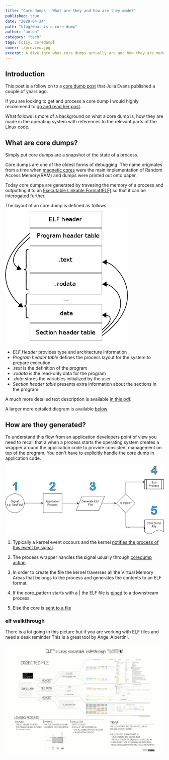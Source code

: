 ```yaml
---
title: "Core dumps - What are they and how are they made?"
published: true
date: "2020-04-24"
path: "blog/what-is-a-core-dump"
author: "anton"
category: "tech"
tags: [o11y, coredump]
cover: ./preview.jpg
excerpt: A dive into what core dumps actually are and how they are made
---
```


## Introduction 
This post is a follow on to a [core dump post](https://jvns.ca/blog/2018/04/28/debugging-a-segfault-on-linux/) that Julia Evans published a couple of years ago. 

If you are looking to get and process a core dump I would highly recommend to [go and read her post](https://jvns.ca/blog/2018/04/28/debugging-a-segfault-on-linux/). 

What follows is more of a background on what a core dump is, how they are made in the operating system with references to the relevant parts of the Linux code. 

## What are core dumps?

Simply put core dumps are a snapshot of the state of a process.

Core dumps are one of the oldest forms of debugging. The name originates from a time when [magnetic cores](https://en.wikipedia.org/wiki/Magnetic-core_memory) were the main implementation of Random Access Memory(RAM) and dumps were printed out onto paper.

Today core dumps are generated by travesing the memory of a process and outputting it to an [Executable Linkable Format(ELF)](https://en.wikipedia.org/wiki/Executable_and_Linkable_Format) so that it can be interogated further.

The layout of an core dump is defined as follows
![ELF Layout](images/390px-Elf-layout--en.svg.png)

- *ELF Header* provides type and architecture information
- *Program header table* defines the process layout for the system to prepare execution
- *.text* is the definition of the program
- *.rodata* is the read-only data for the program
- *.data* stores the variables initialized by the user 
- *Section header table* presents extra information about the sections in the program

A much more detailed text description is available [in this pdf](https://venshare.com/files/ELF_Format.pdf).

A larger more detailed diagram is available [below](#elf-walkthrough) 

## How are they generated?
To understand this flow from an application developers point of view you need to recall that a when a process starts the operating system creates a wrapper around the application code to provide consistent management on top of the program. You don't have to explicitly handle the core dump in application code.

![core dump process](images/core-dump-process.png)

1.  Typically a kernel event occours and the kernel [notifies the process of this event by signal](https://github.com/torvalds/linux/blob/b4f633221f0aeac102e463a4be46a643b2e3b819/kernel/signal.c#L2733). 

2. The process wrapper handles the signal usually through [coredump action](https://github.com/torvalds/linux/blob/18bf34080c4c3beb6699181986cc97dd712498fe/fs/coredump.c#L567). 

3. In order to create the file the kernel traverses all the Virtual Memory Areas that belongs to the process and generates the contents to an ELF format. 

4. If the core_pattern starts with a | the ELF file is [piped](https://github.com/torvalds/linux/blob/18bf34080c4c3beb6699181986cc97dd712498fe/fs/coredump.c#L627) to a downstream process. 

5. Else the core is [sent to a file](https://github.com/torvalds/linux/blob/18bf34080c4c3beb6699181986cc97dd712498fe/fs/coredump.c#L696)

### elf walkthrough

There is a lot going in this picture but if you are working with ELF files and need a desk reminder
This is a great tool by Ange_Albertini.

![ELF Walkthrough](images/ELF_Executable_and_Linkable_Format_diagram_by_Ange_Albertini.png)